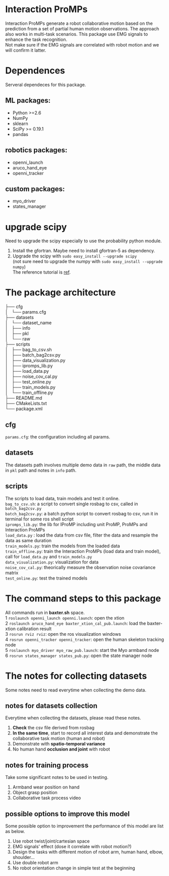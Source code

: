 # Interaction ProMPs  
Interaction ProMPs generate a robot collaborative motion based on the prediction from a set of partial human motion observations. The approach also works in multi-task scenarios. This package use EMG signals to enhance the task recognition.   
Not make sure if the EMG signals are correlated with robot motion and we will confirm it latter. 


# Dependences
Serveral dependeces for this package. 
## ML packages: 
- Python >=2.6
- NumPy
- sklearn
- SciPy >= 0.19.1
- pandas

## robotics packages: 
- openni_launch
- aruco_hand_eye
- openni_tracker

## custom packages: 
- myo_driver
- states_manager

# upgrade scipy
Need to upgrade the scipy especially to use the probability python module.   
1. Install the gfortran. Maybe need to install gfortran-5 as dependency.  
2. Upgrade the scipy with `sudo easy_install --upgrade scipy`  
(not sure need to upgrade the numpy with `sudo easy_install --upgrade numpy`)  
The reference tutorial is [ref](https://askubuntu.com/questions/682825/how-to-update-to-the-latest-numpy-and-scipy-on-ubuntu-14-04lts).  


# The package architecture  
├── cfg  
│   └── params.cfg  
├── datasets  
│   └── dataset_name  
│       ├── info  
│       ├── pkl  
│       └── raw  
├── scripts  
│   ├── bag_to_csv.sh  
│   ├── batch_bag2csv.py  
│   ├── data_visualization.py  
│   ├── ipromps_lib.py  
│   ├── load_data.py  
│   ├── noise_cov_cal.py  
│   ├── test_online.py  
│   ├── train_models.py  
│   └── train_offline.py  
├── README.md  
├── CMakeLists.txt  
└── package.xml  


## cfg
`params.cfg`: the configuration including all params.

## datasets
The datasets path involves multiple demo data in `raw` path, the middle data in `pkl` path and notes in `info` path. 

## scripts
The scripts to load data, train models and test it online.  
`bag_to_csv.sh`: a script to convert single rosbag to csv, called in `batch_bag2csv.py`  
`batch_bag2csv.py`: a batch python script to convert rosbag to csv, run it in terminal for some ros shell script  
`ipromps_lib.py`: the lib for IProMP including unit ProMP, ProMPs and Interaction ProMPs  
`load_data.py` : load the data from csv file, filter the data and resample the data as same duration  
`train_models.py`: train the models from the loaded data  
`train_offline.py`: train the Interaction ProMPs (load data and train model), call for `load_data.py` and `train_models.py`  
`data_visualization.py`: visualization for data  
`noise_cov_cal.py`: theorically measure the observation noise covariance matrix  
`test_online.py`: test the trained models  


# The command steps to this package
All commands run in **baxter.sh** space.  
1 `roslaunch openni_launch openni.launch`: open the xtion  
2 `roslaunch aruco_hand_eye baxter_xtion_cal_pub.launch`: load the baxter-xtion calibration result  
3 `rosrun rviz rviz`: open the ros visualization windows  
4 `rosrun openni_tracker openni_tracker`: open the human skeleton tracking node  
5 `roslaunch myo_driver myo_raw_pub.launch`: start the Myo armband node  
6 `rosrun states_manager states_pub.py`: open the state manager node  


# The notes for collecting datasets
Some notes need to read everytime when collecting the demo data. 

## notes for datasets collection
Everytime when collecting the datasets, please read these notes. 
1. **Check** the csv file derived from rosbag 
2. **In the same time**, start to record all interest data and demonstrate the collaborative task motion (human and robot)  
3. Demonstrate with **spatio-temporal variance**  
4. No human hand **occlusion and joint** with robot  

## notes for training process
Take some significant notes to be used in testing.  
1. Armband wear position on hand  
2. Object grasp position  
3. Collaborative task process video  

## possible options to improve this model
Some possible option to improvement the performance of this model are list as below. 
1. Use robot twist/joint/cartesian space  
2. EMG signals' effect (dose it correlate with robot motion?)  
3. Design the tasks with different motion of robot arm, human hand, elbow, shoulder...  
4. Use double robot arm  
5. No robot orientation change in simple test at the beginning  
